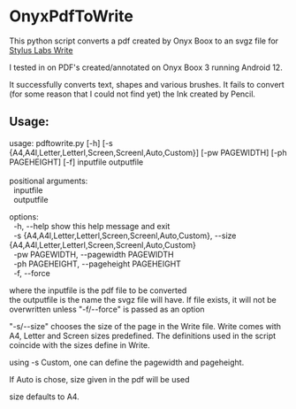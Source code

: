 # OnyxPdfToWrite

This python script converts a pdf created by Onyx Boox to an svgz file for <a href="https://www.styluslabs.com"> Stylus Labs Write </a>

I tested in on PDF's created/annotated on Onyx Boox 3 running Android 12.

It successfully converts text, shapes and various brushes. It fails to convert (for some reason that I could not find yet) the Ink created by Pencil.

<h2> Usage: </h2>
usage: pdftowrite.py [-h] [-s {A4,A4l,Letter,Letterl,Screen,Screenl,Auto,Custom}] [-pw PAGEWIDTH] [-ph PAGEHEIGHT] [-f] inputfile outputfile<br>
<br>
positional arguments:<br>
&nbsp;&nbsp;inputfile<br>
&nbsp;&nbsp;outputfile<br>

options:<br>
&nbsp;&nbsp;-h, --help            show this help message and exit<br>
&nbsp;&nbsp;-s {A4,A4l,Letter,Letterl,Screen,Screenl,Auto,Custom}, --size {A4,A4l,Letter,Letterl,Screen,Screenl,Auto,Custom}<br>
&nbsp;&nbsp;-pw PAGEWIDTH, --pagewidth PAGEWIDTH<br>
&nbsp;&nbsp;-ph PAGEHEIGHT, --pageheight PAGEHEIGHT<br>
&nbsp;&nbsp;-f, --force <br>

where the inputfile is the pdf file to be converted<br>
the outputfile is the name the svgz file will have. If file exists, it will not be overwritten unless "-f/--force" is passed as an option<br>

"-s/--size" chooses the size of the page in the Write file. Write comes with A4, Letter and Screen sizes predefined. The definitions used in the script coincide with the sizes define in Write.<br>

using -s Custom, one can define the pagewidth and pageheight.<br>

If Auto is chose, size given in the pdf will be used<br>

size defaults to A4.<br>
